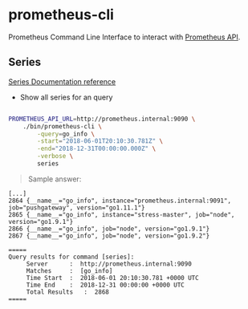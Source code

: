 # prometheus-cli

Prometheus Command Line Interface to interact with [Prometheus API](https://prometheus.io/docs/prometheus/latest/querying/api/).


## Series

[Series Documentation reference](https://prometheus.io/docs/prometheus/latest/querying/api/#querying-metadata)

* Show all series for an query

```bash

PROMETHEUS_API_URL=http://prometheus.internal:9090 \
    ./bin/prometheus-cli \
        -query=go_info \
        -start="2018-06-01T20:10:30.781Z" \
        -end="2018-12-31T00:00:00.000Z" \
        -verbose \
        series

```

> Sample answer:

```log
[...]
2864 {__name__="go_info", instance="prometheus.internal:9091", job="pushgateway", version="go1.11.1"}
2865 {__name__="go_info", instance="stress-master", job="node", version="go1.9.1"}
2866 {__name__="go_info", job="node", version="go1.9.1"}
2867 {__name__="go_info", job="node", version="go1.9.2"}

=====
Query results for command [series]:
	 Server		 :  http://prometheus.internal:9090
	 Matches	 :  [go_info]
	 Time Start	 :  2018-06-01 20:10:30.781 +0000 UTC
	 Time End	 :  2018-12-31 00:00:00 +0000 UTC
	 Total Results	 :  2868
=====

```